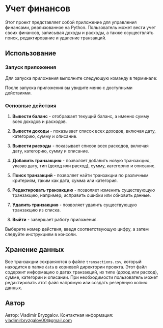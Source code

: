 # Учет финансов

Этот проект представляет собой приложение для управления финансами, реализованное на Python. Пользователь может вести учет своих финансов, записывая доходы и расходы, а также осуществлять поиск, редактирование и удаление транзакций.

## Использование

### Запуск приложения

Для запуска приложения выполните следующую команду в терминале:

После запуска приложения вы увидите меню с доступными действиями.

### Основные действия

1. **Вывести баланс** - отображает текущий баланс, а именно сумму всех доходов и расходов.

2. **Вывести доходы** - показывает список всех доходов, включая дату, категорию, сумму и описание.

3. **Вывести расходы** - показывает список всех расходов, включая дату, категорию, сумму и описание.

4. **Добавить транзакцию** - позволяет добавить новую транзакцию, указав дату, тип (доход или расход), сумму, категорию и описание.

5. **Поиск транзакций** - позволяет найти транзакции по различным критериям, таким как дата, сумма или категория.

6. **Редактировать транзакцию** - позволяет изменить существующую транзакцию, например, исправить ошибки или обновить данные.

7. **Удалить транзакцию** - позволяет удалить существующую транзакцию из списка.

8. **Выйти** - завершает работу приложения.

Выберите номер действия, введя соответствующую цифру, а затем следуйте инструкциям в консоли.

## Хранение данных

Все транзакции сохраняются в файле `transactions.csv`, который находится в папке `data` в корневой директории проекта. Этот файл содержит информацию о датах транзакций, их типе (доход или расход), сумме, категории и описании. При необходимости пользователь может редактировать этот файл напрямую или создать резервную копию данных.

## Автор

Автор: Vladimir Bryzgalov.
Контактная информация: vladimirbryzgalov00@gmail.com

